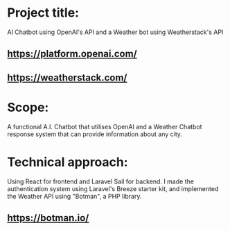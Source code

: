 # Project title:
AI Chatbot using OpenAI's API and a Weather bot using Weatherstack's API
## https://platform.openai.com/
## https://weatherstack.com/

# Scope:
A functional A.I. Chatbot that utilises OpenAI and a Weather Chatbot response system that can provide information about any city.

# Technical approach:
Using React for frontend and Laravel Sail for backend. I made the authentication system using Laravel's Breeze starter kit, and implemented the Weather API using "Botman", a PHP library.
## https://botman.io/
